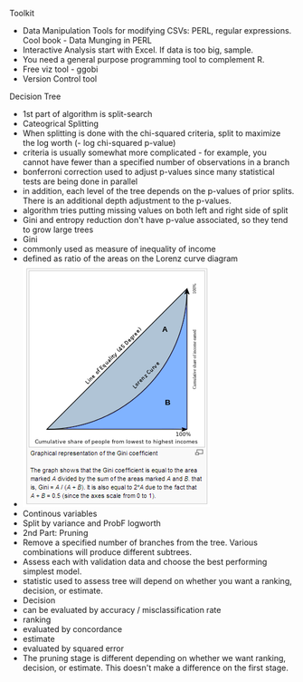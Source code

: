 Toolkit
- Data Manipulation Tools for modifying CSVs: PERL, regular expressions.  Cool book - Data Munging in PERL
- Interactive Analysis start with Excel.  If data is too big, sample.
- You need a general purpose programming tool to complement R.  
- Free viz tool - ggobi
- Version Control tool

Decision Tree
- 1st part of algorithm is split-search
 - Cateogrical Splitting
  - When splitting is done with the chi-squared criteria, split to maximize the log worth (- log chi-squared p-value)
   - criteria is usually somewhat more complicated - for example, you cannot have fewer than a specified number of observations in a branch
   - bonferroni correction used to adjust p-values since many statistical tests are being done in parallel
   - in addition, each level of the tree depends on the p-values of prior splits.  There is an additional depth adjustment to the p-values. 
  - algorithm tries putting missing values on both left and right side of split
  - Gini and entropy reduction don't have p-value associated, so they tend to grow large trees
  - Gini
   - commonly used as measure of inequality of income
   - defined as ratio of the areas on the Lorenz curve diagram
   - ![img](screenshots/gini.PNG)
 - Continous variables 
  - Split by variance and ProbF logworth
- 2nd Part: Pruning
 - Remove a specified number of branches from the tree.  Various combinations will produce different subtrees.  
 - Assess each with validation data and choose the best performing simplest model.
 - statistic used to assess tree will depend on whether you want a ranking, decision, or estimate.
  - Decision
   - can be evaluated by accuracy / misclassification rate
  - ranking
   - evaluated by concordance
  - estimate
   - evaluated by squared error
  - The pruning stage is different depending on whether we want ranking, decision, or estimate.  This doesn't make a difference on the first stage.
